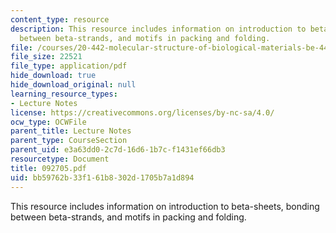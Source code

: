```yaml
---
content_type: resource
description: This resource includes information on introduction to beta-sheets, bonding
  between beta-strands, and motifs in packing and folding.
file: /courses/20-442-molecular-structure-of-biological-materials-be-442-fall-2005/bb59762b33f161b8302d1705b7a1d894_092705.pdf
file_size: 22521
file_type: application/pdf
hide_download: true
hide_download_original: null
learning_resource_types:
- Lecture Notes
license: https://creativecommons.org/licenses/by-nc-sa/4.0/
ocw_type: OCWFile
parent_title: Lecture Notes
parent_type: CourseSection
parent_uid: e3a63dd0-2c7d-16d6-1b7c-f1431ef66db3
resourcetype: Document
title: 092705.pdf
uid: bb59762b-33f1-61b8-302d-1705b7a1d894
---
```

This resource includes information on introduction to beta-sheets, bonding between beta-strands, and motifs in packing and folding.